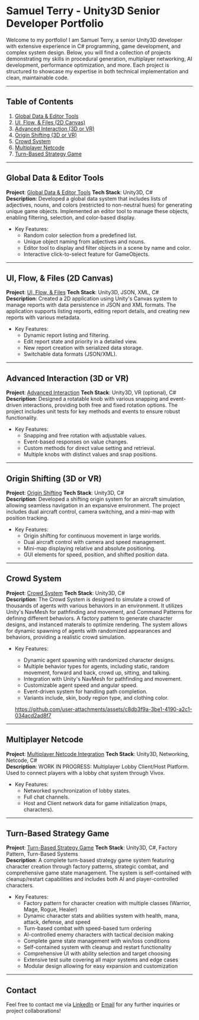 
# Samuel Terry - Unity3D Senior Developer Portfolio

Welcome to my portfolio! I am Samuel Terry, a senior Unity3D developer with extensive experience in C# programming, game development, and complex system design. Below, you will find a collection of projects demonstrating my skills in procedural generation, multiplayer networking, AI development, performance optimization, and more. Each project is structured to showcase my expertise in both technical implementation and clean, maintainable code.

---

## Table of Contents

1. [Global Data & Editor Tools](#global-data--editor-tools)
2. [UI, Flow, & Files (2D Canvas)](#ui-flow--files-2d-canvas)
3. [Advanced Interaction (3D or VR)](#advanced-interaction-3d-or-vr)
4. [Origin Shifting (3D or VR)](#origin-shifting-3d-or-vr)
5. [Crowd System](#crowd-system)
6. [Multiplayer Netcode](#multiplayer-netcode)
7. [Turn-Based Strategy Game](#turn-based-strategy-game)

---

## Global Data & Editor Tools

**Project**: [Global Data & Editor Tools](https://github.com/Sammoh/SamTerry_Portfolio/tree/main/project/Assets/1.%20Global%20Data%20%26%20Editor%20Tools)
**Tech Stack**: Unity3D, C#  
**Description**: Developed a global data system that includes lists of adjectives, nouns, and colors (restricted to non-neutral hues) for generating unique game objects. Implemented an editor tool to manage these objects, enabling filtering, selection, and color-based display.

* Key Features:
  - Random color selection from a predefined list.
  - Unique object naming from adjectives and nouns.
  - Editor tool to display and filter objects in a scene by name and color.
  - Interactive click-to-select feature for GameObjects.

---

## UI, Flow, & Files (2D Canvas)

**Project**: [UI, Flow, & Files](https://github.com/Sammoh/SamTerry_Portfolio/tree/main/project/Assets/2.%20UI%2C%20Flow%2C%20%26%20Files%20(2D%20Canvas))
**Tech Stack**: Unity3D, JSON, XML, C#  
**Description**: Created a 2D application using Unity's Canvas system to manage reports with data persistence in JSON and XML formats. The application supports listing reports, editing report details, and creating new reports with various metadata.

* Key Features:
  - Dynamic report listing and filtering.
  - Edit report state and priority in a detailed view.
  - New report creation with serialized data storage.
  - Switchable data formats (JSON/XML).

---

## Advanced Interaction (3D or VR)

**Project**: [Advanced Interaction](https://github.com/Sammoh/SamTerry_Portfolio/tree/main/project/Assets/3.%20Advanced%20Interaction%20(3D%20or%20VR))
**Tech Stack**: Unity3D, VR (optional), C#  
**Description**: Designed a rotatable knob with various snapping and event-driven interactions, providing both free and fixed rotation options. The project includes unit tests for key methods and events to ensure robust functionality.

* Key Features:
  - Snapping and free rotation with adjustable values.
  - Event-based responses on value changes.
  - Custom methods for direct value setting and retrieval.
  - Multiple knobs with distinct values and snap positions.

---

## Origin Shifting (3D or VR)

**Project**: [Origin Shifting](https://github.com/Sammoh/SamTerry_Portfolio/tree/main/project/Assets/4.%20Origin%20Shifting%20(3D%20or%20VR))
**Tech Stack**: Unity3D, C#  
**Description**: Developed a shifting origin system for an aircraft simulation, allowing seamless navigation in an expansive environment. The project includes dual aircraft control, camera switching, and a mini-map with position tracking.

* Key Features:
  - Origin shifting for continuous movement in large worlds.
  - Dual aircraft control with camera and speed management.
  - Mini-map displaying relative and absolute positioning.
  - GUI elements for speed, position, and shifted position data.

---

## Crowd System

**Project**: [Crowd System](https://github.com/Sammoh/SamTerry_Portfolio/tree/main/project/Assets/5.%20CrowdSystem)
**Tech Stack**: Unity3D, C#  
**Description**: The Crowd System is designed to simulate a crowd of thousands of agents with various behaviors in an environment. It utilizes Unity's NavMesh for pathfinding and movement, and Command Patterns for defining different behaviors. A factory pattern to generate character designs, and instanced materals to optimize rendering. The system allows for dynamic spawning of agents with randomized appearances and behaviors, providing a realistic crowd simulation.

* Key Features:
  - Dynamic agent spawning with randomized character designs.
  - Multiple behavior types for agents, including static, random movement, forward and back, crowd up, sitting, and talking.
  - Integration with Unity's NavMesh for pathfinding and movement.
  - Customizable agent speed and angular speed.
  - Event-driven system for handling path completion.
  - Variants include, skin, body region type, and clothing color.
  
  https://github.com/user-attachments/assets/c8db3f9a-3be1-4190-a2c1-034acd2ad8f7

---


## Multiplayer Netcode

**Project**: [Multiplayer Netcode Integration](https://github.com/Sammoh/Multiplayer-Base)
**Tech Stack**: Unity3D, Networking, Netcode, C#  
**Description**: WORK IN PROGRESS: Multiplayer Lobby Client/Host Platform. Used to connect players with a lobby chat system through Vivox. 

* Key Features:
  - Networked synchronization of lobby states.
  - Full chat channels.
  - Host and Client network data for game initialization (maps, characters).

---

## Turn-Based Strategy Game

**Project**: [Turn-Based Strategy Game](https://github.com/Sammoh/SamTerry_Portfolio/tree/main/project/Assets/8.%20Turn-Based%20Strategy)
**Tech Stack**: Unity3D, C#, Factory Pattern, Turn-Based Systems  
**Description**: A complete turn-based strategy game system featuring character creation through factory patterns, strategic combat, and comprehensive game state management. The system is self-contained with cleanup/restart capabilities and includes both AI and player-controlled characters.

* Key Features:
  - Factory pattern for character creation with multiple classes (Warrior, Mage, Rogue, Healer)
  - Dynamic character stats and abilities system with health, mana, attack, defense, and speed
  - Turn-based combat with speed-based turn ordering
  - AI-controlled enemy characters with tactical decision making
  - Complete game state management with win/loss conditions
  - Self-contained system with cleanup and restart functionality
  - Comprehensive UI with ability selection and target choosing
  - Extensive test suite covering all major systems and edge cases
  - Modular design allowing for easy expansion and customization

---

## Contact

Feel free to contact me via [LinkedIn](https://www.linkedin.com/in/sameats3d) or [Email](mailto:sameats3d@gmail.com) for any further inquiries or project collaborations!
